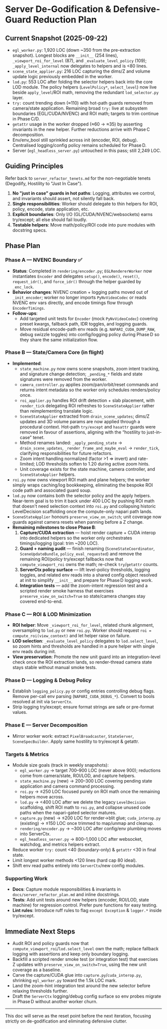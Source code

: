 # Server De-Godification & Defensive-Guard Reduction Plan

## Current Snapshot (2025-09-22)
- `egl_worker.py`: 1,920 LOC (down ~350 from the pre-extraction snapshot). Longest blocks are `__init__` (254 lines), `_viewport_roi_for_level` (87), and `_evaluate_level_policy` (109); `_apply_level_internal` now delegates to helpers and is <80 lines.
- `scene_state_applier.py`: 216 LOC capturing the dims/Z and volume update logic previously embedded in the worker.
- `lod.py`: 553 LOC after folding the selector helpers back into the core LOD module. The policy helpers (`LevelPolicy*`, `select_level`) now live beside `apply_level`/ROI math, removing the redundant `lod_selector.py` layer.
- `try:` count trending down (≈110) with hot-path guards removed from camera/state application. Remaining broad `try:` live at subsystem boundaries (EGL/CUDA/NVENC) and ROI math; targets to trim continue in Phase C/D.
- `getattr` usage in the worker dropped (≈60 → ≈35) by asserting invariants in the new helper. Further reductions arrive with Phase C decomposition.
- Env/env_bool still sprinkled across init (encoder, ROI, debug). Centralised logging/config policy remains scheduled for Phase D.
- Server (`egl_headless_server.py`) untouched in this pass; still 2,249 LOC.

## Guiding Principles
Refer back to `server_refactor_tenets.md` for the non-negotiable tenets (Degodify, Hostility to "Just In Case").
1. **No "just in case" guards in hot paths**: Logging, attributes we control, and invariants should assert, not silently fall back.
2. **Single responsibilities**: Worker should delegate to thin helpers for ROI, policy, encode, state application, etc.
3. **Explicit boundaries**: Only I/O (GL/CUDA/NVENC/websockets) earns try/except; all else should fail loudly.
4. **Testable helpers**: Move math/policy/ROI code into pure modules with docstring specs.

## Phase Plan

### Phase A — NVENC Boundary ✅
- **Status**: Completed in `rendering/encoder.py`; `EGLRendererWorker` now instantiates `Encoder` and delegates `setup()`, `encode()`, `reset()`, `request_idr()`, and `force_idr()` through the helper guarded by `_enc_lock`.
- **Behavior changes**: NVENC creation + logging paths moved out of `_init_encoder`; worker no longer imports `PyNvVideoCodec` or reads NVENC env vars directly, and encode timings flow through `EncoderTimings`.
- **Follow-ups**:
  - Add targeted unit tests for `Encoder` (mock `PyNvVideoCodec`) covering preset kwargs, fallback path, IDR toggles, and logging guards.
  - Move residual encode-path env reads (e.g. `NAPARI_CUDA_DUMP_RAW`, debug swizzle toggles) into config/logging policy during Phase D so they share the same initialization flow.

### Phase B — State/Camera Core (in flight)
- **Implemented**:
  - `state_machine.py` now owns scene snapshots, zoom intent tracking, and signature change detection; `_pending_*` fields and state signatures were removed from the worker.
  - `camera_controller.py` applies zoom/pan/orbit/reset commands and returns intent metadata so the worker only schedules renders/policy once.
  - `roi_applier.py` handles ROI drift detection + slab placement, with `render_tick` delegating ROI refreshes to `SceneStateApplier` rather than reimplementing translate logic.
  - `SceneStateApplier` extracted from `drain_scene_updates`; dims/Z updates and 3D volume params are now applied through a procedural context. Hot-path `try/except` and `hasattr` guards were removed in favour of assertions, aligning with the “hostility to just-in-case” tenet.
  - Method renames landed: `_apply_pending_state` → `drain_scene_updates`, `_render_frame_and_maybe_eval` → `render_tick`, clarifying responsibilities for future refactors.
  - Zoom intent handling normalized (factor >1 ⇒ invert) and rate-limited; LOD thresholds soften to 1.20 during active zoom hints.
  - Unit coverage exists for the state machine, camera controller, and `SceneStateApplier` helpers.
- `roi.py` now owns viewport ROI math and plane helpers; the worker simply wraps caching/log bookkeeping, eliminating the bespoke ROI code path and associated guard soup.
- `lod.py` now contains both the selector policy and the apply helpers. Near-term goal is to trim it back under 400 LOC by pushing ROI math that doesn't need selection context into `roi.py` and collapsing historic LevelDecision scaffolding once the compute-only napari path lands.
- `SceneStateApplier` honours `preserve_view_on_switch`; unit coverage now guards against camera resets when panning before a Z change.
- **Remaining milestones to close Phase B**:
  1. **Capture/CUDA extraction** — hoist render capture + CUDA interop into dedicated helpers so the worker only orchestrates timings/logging (goal: trim ~200 LOC).
  2. **Guard + naming audit** — finish renaming (`SceneStateCoordinator`, `SceneUpdateBundle`, `policy_eval_requested`) and remove the remaining ROI/policy try/except fallbacks now that `compute_viewport_roi` owns the math; re-check `try`/`getattr` counts.
  3. **ServerCtx policy surface** — lift level-policy thresholds, logging toggles, and related env reads into a shared config object resolved at init to simplify `__init__` and prepare for Phase D logging work.
  4. **Integration tests** — add the zoom-intent regression test and a scripted render smoke harness that exercises `preserve_view_on_switch=True` so state/camera changes stay covered end-to-end.

### Phase C — ROI & LOD Minimization
- **ROI helper**: Move `_viewport_roi_for_level`, related chunk alignment, oversampling to `lod.py` or new `roi.py`. Worker should request `roi = compute_roi(view_context)` and let helper raise on failure.
- **LOD selection**: `_evaluate_level_policy` delegates to `lod.select_level`, so zoom hints and thresholds are handled in a pure helper with single env reads during init.
- **View preservation**: Promote the new unit guard into an integration-level check once the ROI extraction lands, so render-thread camera state stays stable without manual smoke tests.

### Phase D — Logging & Debug Policy
- Establish `logging_policy.py` or config entries controlling debug flags. Remove per-call env parsing (`NAPARI_CUDA_DEBUG_*`). Convert to bools resolved at init via `ServerCtx`.
- Strip logging try/except; ensure format strings are safe or pre-format values.

### Phase E — Server Decomposition
- Mirror worker work: extract `PixelBroadcaster`, `StateServer`, `SceneSpecBuilder`. Apply same hostility to try/except & getattr.

### Targets & Metrics
- Module size goals (track in weekly snapshots):
  - `egl_worker.py` → target 700–900 LOC (never above 900); reductions come from camera/state, ROI/LOD, and capture helpers.
  - `state_machine.py` (new) → 200–300 LOC covering pending state application and camera command processing.
  - `roi.py` → ≤250 LOC focused purely on ROI math once the remaining helpers move across.
  - `lod.py` → <400 LOC after we delete the legacy `LevelDecision` scaffolding, shift ROI math to `roi.py`, and collapse unused code paths when the napari-gated selector matures.
  - `capture.py` (new) → ≤200 LOC for render→blit glue; `cuda_interop.py` (existing) → ≤150 LOC once trimmed to map/unmap and cleanup.
  - `rendering/encoder.py` → ~300 LOC after config/env plumbing moves into ServerCtx.
  - `egl_headless_server.py` → 800–1,000 LOC after websocket, watchdog, and metrics helpers extract.
- Reduce worker `try:` count <40 (boundary-only) & `getattr` <30 in final state.
- Limit longest worker methods <120 lines (hard cap 80 ideal).
- Shift env read paths entirely into `ServerCtx`/new config modules.

### Supporting Work
- **Docs**: Capture module responsibilities & invariants in `docs/server_refactor_plan.md` and inline docstrings.
- **Tests**: Add unit tests around new helpers (encoder, ROI/LOD, state machine) for regression control. Prefer pure functions for easy testing.
- **Lint rules**: Introduce ruff rules to flag `except Exception` & `logger.*` inside try/except.

## Immediate Next Steps
- Audit ROI and policy guards now that `compute_viewport_roi`/`lod.select_level` own the math; replace fallback logging with assertions and keep only boundary logging.
- Backfill a scripted render smoke test (or integration test) that exercises Z updates with `preserve_view_on_switch=True`, using the new unit coverage as a baseline.
- Carve the capture/CUDA glue into `capture.py`/`cuda_interop.py`, shrinking `egl_worker.py` toward the 1.5k LOC mark.
- Land the zoom-hint integration test around the new selector before relaxing thresholds further.
- Draft the `ServerCtx` logging/debug config surface so env probes migrate in Phase D without another worker churn.

---

This doc will serve as the reset point before the next iteration, focusing strictly on de-godification and eliminating defensive clutter.
